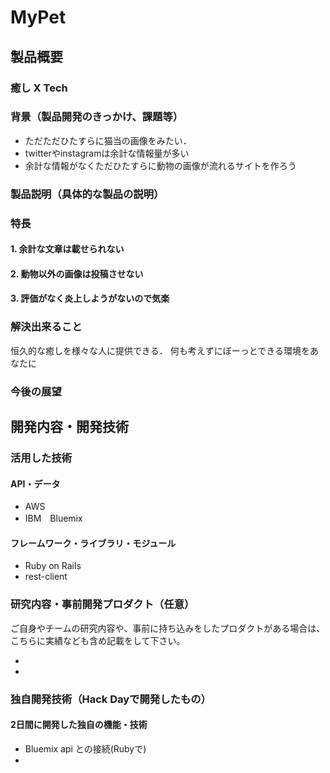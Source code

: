 # MyPet

## 製品概要
### 癒し X Tech

### 背景（製品開発のきっかけ、課題等）
- ただただひたすらに猫当の画像をみたい．
- twitterやinstagramは余計な情報量が多い
- 余計な情報がなくただひたすらに動物の画像が流れるサイトを作ろう
### 製品説明（具体的な製品の説明）
### 特長

#### 1. 余計な文章は載せられない

#### 2. 動物以外の画像は投稿させない

#### 3. 評価がなく炎上しようがないので気楽

### 解決出来ること
恒久的な癒しを様々な人に提供できる．
何も考えずにぼーっとできる環境をあなたに

### 今後の展望



## 開発内容・開発技術
### 活用した技術
#### API・データ
* AWS
* IBM　Bluemix

#### フレームワーク・ライブラリ・モジュール
* Ruby on Rails
* rest-client


### 研究内容・事前開発プロダクト（任意）
ご自身やチームの研究内容や、事前に持ち込みをしたプロダクトがある場合は、こちらに実績なども含め記載をして下さい。

*
*


### 独自開発技術（Hack Dayで開発したもの）
#### 2日間に開発した独自の機能・技術
* Bluemix api との接続(Rubyで)
*
